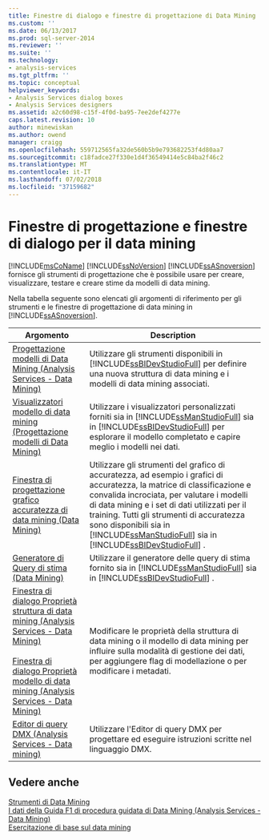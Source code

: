 ```yaml
---
title: Finestre di dialogo e finestre di progettazione di Data Mining | Microsoft Docs
ms.custom: ''
ms.date: 06/13/2017
ms.prod: sql-server-2014
ms.reviewer: ''
ms.suite: ''
ms.technology:
- analysis-services
ms.tgt_pltfrm: ''
ms.topic: conceptual
helpviewer_keywords:
- Analysis Services dialog boxes
- Analysis Services designers
ms.assetid: a2c60d98-c15f-4f0d-ba95-7ee2def4277e
caps.latest.revision: 10
author: minewiskan
ms.author: owend
manager: craigg
ms.openlocfilehash: 559712565fa32de560b5b9e793682253f4d80aa7
ms.sourcegitcommit: c18fadce27f330e1d4f36549414e5c84ba2f46c2
ms.translationtype: MT
ms.contentlocale: it-IT
ms.lasthandoff: 07/02/2018
ms.locfileid: "37159682"
---
```

# <a name="data-mining-designers-and-dialog-boxes"></a>Finestre di progettazione e finestre di dialogo per il data mining
  [!INCLUDE[msCoName](../includes/msconame-md.md)] [!INCLUDE[ssNoVersion](../includes/ssnoversion-md.md)] [!INCLUDE[ssASnoversion](../includes/ssasnoversion-md.md)] fornisce gli strumenti di progettazione che è possibile usare per creare, visualizzare, testare e creare stime da modelli di data mining.  
  
 Nella tabella seguente sono elencati gli argomenti di riferimento per gli strumenti e le finestre di progettazione di data mining in [!INCLUDE[ssASnoversion](../includes/ssasnoversion-md.md)].  
  
|Argomento|Description|  
|-----------|-----------------|  
|[Progettazione modelli di Data Mining &#40;Analysis Services - Data Mining&#41;](data-mining-model-designer-analysis-services-data-mining.md)|Utilizzare gli strumenti disponibili in [!INCLUDE[ssBIDevStudioFull](../includes/ssbidevstudiofull-md.md)] per definire una nuova struttura di data mining e i modelli di data mining associati.|  
|[Visualizzatori modello di data mining &#40;Progettazione modelli di Data Mining&#41;](mining-model-viewers-data-mining-model-designer.md)|Utilizzare i visualizzatori personalizzati forniti sia in [!INCLUDE[ssManStudioFull](../includes/ssmanstudiofull-md.md)] sia in [!INCLUDE[ssBIDevStudioFull](../includes/ssbidevstudiofull-md.md)] per esplorare il modello completato e capire meglio i modelli nei dati.|  
|[Finestra di progettazione grafico accuratezza di data mining &#40;Data Mining&#41;](mining-accuracy-chart-designer-data-mining.md)|Utilizzare gli strumenti del grafico di accuratezza, ad esempio i grafici di accuratezza, la matrice di classificazione e convalida incrociata, per valutare i modelli di data mining e i set di dati utilizzati per il training. Tutti gli strumenti di accuratezza sono disponibili sia in [!INCLUDE[ssManStudioFull](../includes/ssmanstudiofull-md.md)] sia in [!INCLUDE[ssBIDevStudioFull](../includes/ssbidevstudiofull-md.md)] .|  
|[Generatore di Query di stima &#40;Data Mining&#41;](prediction-query-builder-data-mining.md)|Utilizzare il generatore delle query di stima fornito sia in [!INCLUDE[ssManStudioFull](../includes/ssmanstudiofull-md.md)] sia in [!INCLUDE[ssBIDevStudioFull](../includes/ssbidevstudiofull-md.md)] .|  
|[Finestra di dialogo Proprietà struttura di data mining &#40;Analysis Services - Data Mining&#41;](mining-structure-properties-dialog-analysis-services-data-mining.md)<br /><br /> [Finestra di dialogo Proprietà modello di data mining &#40;Analysis Services - Data Mining&#41;](mining-model-properties-dialog-box-analysis-services-data-mining.md)|Modificare le proprietà della struttura di data mining o il modello di data mining per influire sulla modalità di gestione dei dati, per aggiungere flag di modellazione o per modificare i metadati.|  
|[Editor di query DMX &#40;Analysis Services - Data mining&#41;](dmx-query-editor-analysis-services-data-mining.md)|Utilizzare l'Editor di query DMX per progettare ed eseguire istruzioni scritte nel linguaggio DMX.|  
  
## <a name="see-also"></a>Vedere anche  
 [Strumenti di Data Mining](data-mining/data-mining-tools.md)   
 [I dati della Guida F1 di procedura guidata di Data Mining &#40;Analysis Services - Data Mining&#41;](data-mining-wizard-f1-help-analysis-services-data-mining.md)   
 [Esercitazione di base sul data mining](../../2014/tutorials/basic-data-mining-tutorial.md)  
  
  
